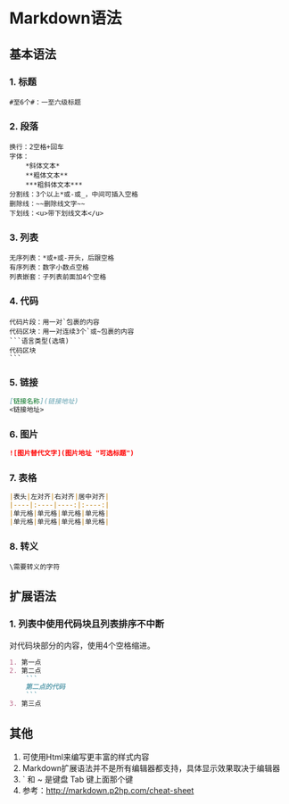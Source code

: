 # Markdown语法

## 基本语法

### 1. 标题

```text
#至6个#：一至六级标题
```

### 2. 段落

```text
换行：2空格+回车
字体：
    *斜体文本*
    **粗体文本**
    ***粗斜体文本***
分割线：3个以上*或-或_，中间可插入空格
删除线：~~删除线文字~~
下划线：<u>带下划线文本</u>
```

### 3. 列表

```text
无序列表：*或+或-开头，后跟空格
有序列表：数字小数点空格
列表嵌套：子列表前面加4个空格
```

### 4. 代码

~~~text
代码片段：用一对`包裹的内容
代码区块：用一对连续3个`或~包裹的内容
```语言类型(选填) 
代码区块
```
~~~

### 5. 链接

```markdown
[链接名称](链接地址)
<链接地址>
```

### 6. 图片

```markdown
![图片替代文字](图片地址 "可选标题")
```

### 7. 表格

```markdown
|表头|左对齐|右对齐|居中对齐|
|----|:----|----:|:----:|
|单元格|单元格|单元格|单元格|
|单元格|单元格|单元格|单元格|
```

### 8. 转义

```text
\需要转义的字符
```

## 扩展语法

### 1. 列表中使用代码块且列表排序不中断

对代码块部分的内容，使用4个空格缩进。

~~~markdown
1. 第一点
2. 第二点
    ```
    第二点的代码
    ```
3. 第三点
~~~

## 其他

1. 可使用Html来编写更丰富的样式内容
2. Markdown扩展语法并不是所有编辑器都支持，具体显示效果取决于编辑器
3. \` 和 \~ 是键盘 Tab 键上面那个键
4. 参考：<http://markdown.p2hp.com/cheat-sheet>